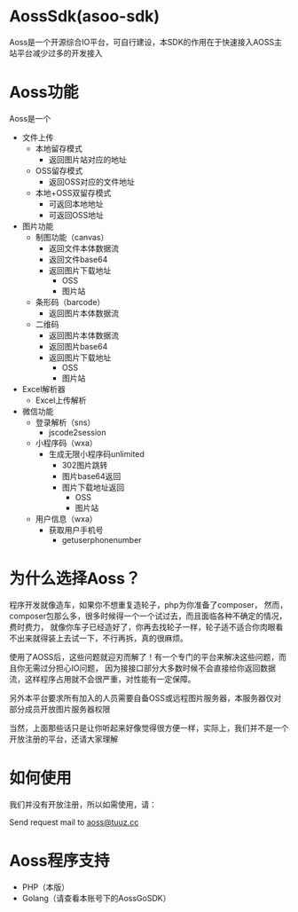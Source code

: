 # AossSdk(asoo-sdk)

Aoss是一个开源综合IO平台，可自行建设，本SDK的作用在于快速接入AOSS主站平台减少过多的开发接入

# Aoss功能

Aoss是一个

- 文件上传
    - 本地留存模式
        - 返回图片站对应的地址
    - OSS留存模式
        - 返回OSS对应的文件地址
    - 本地+OSS双留存模式
        - 可返回本地地址
        - 可返回OSS地址
- 图片功能
    - 制图功能（canvas）
        - 返回文件本体数据流
        - 返回文件base64
        - 返回图片下载地址
            - OSS
            - 图片站
    - 条形码（barcode）
        - 返回图片本体数据流
    - 二维码
        - 返回图片本体数据流
        - 返回图片base64
        - 返回图片下载地址
            - OSS
            - 图片站
- Excel解析器
    - Excel上传解析
- 微信功能
    - 登录解析（sns）
        - jscode2session
    - 小程序码（wxa）
        - 生成无限小程序码unlimited
            - 302图片跳转
            - 图片base64返回
            - 图片下载地址返回
                - OSS
                - 图片站
    - 用户信息（wxa）
        - 获取用户手机号
            - getuserphonenumber

# 为什么选择Aoss？

程序开发就像造车，如果你不想重复造轮子，php为你准备了composer，
然而，composer包那么多，很多时候得一个一个试过去，而且面临各种不确定的情况，费时费力，
就像你车子已经造好了，你再去找轮子一样，轮子适不适合你肉眼看不出来就得装上去试一下，不行再拆，真的很麻烦。

使用了AOSS后，这些问题就迎刃而解了！有一个专门的平台来解决这些问题，而且你无需过分担心IO问题，
因为接接口部分大多数时候不会直接给你返回数据流，这样程序占用就不会很严重，对性能有一定保障。

另外本平台要求所有加入的人员需要自备OSS或远程图片服务器，本服务器仅对部分成员开放图片服务器权限

当然，上面那些话只是让你听起来好像觉得很方便一样，实际上，我们并不是一个开放注册的平台，还请大家理解

# 如何使用

我们并没有开放注册，所以如需使用，请：

Send request mail to aoss@tuuz.cc

# Aoss程序支持

- PHP（本版）
- Golang（请查看本账号下的AossGoSDK）